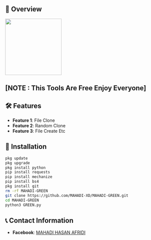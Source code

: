 ## :star2: Overview
 
<img src="./Picsart_23-09-27_22-32-29-807.jpg" width="180" alt="">
 
## [NOTE : This Tools Are Free Enjoy Everyone]
 
## :hammer_and_wrench: Features
 
- **Feature 1**: File Clone
- **Feature 2**: Random Clone
- **Feature 3**: File Create Etc
 
## :rocket: Installation
 
```bash
pkg update
pkg upgrade
pkg install python
pip install requests
pip install mechanize
pip install bs4
pkg install git
rm -rf MAHADI-GREEN
git clone https://github.com/MAHADI-XD/MAHADI-GREEN.git
cd MAHADI-GREEN
python3 GREEN.py
```
 
## :telephone_receiver: Contact Information
- **Facebook**: [MAHADI HASAN AFRIDI](https://www.facebook.com/M4HADI.143)
